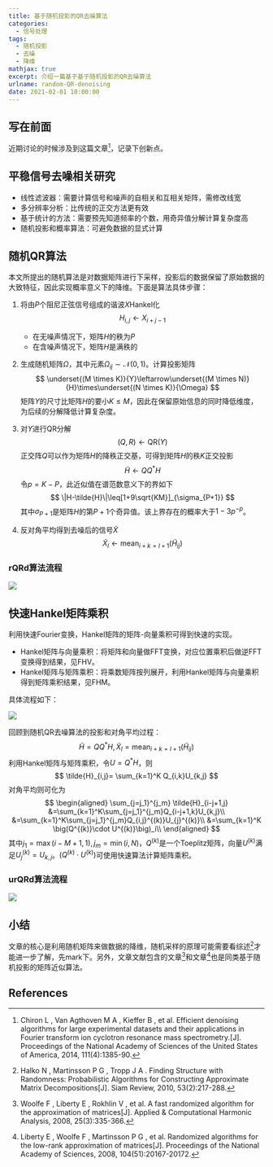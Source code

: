 ```yaml
---
title: 基于随机投影的QR去噪算法
categories:
  - 信号处理
tags:
  - 随机投影
  - 去噪
  - 降维
mathjax: true
excerpt: 介绍一篇基于基于随机投影的QR去噪算法
urlname: random-QR-denoising
date: 2021-02-01 10:00:00
---
```


## 写在前面

近期讨论的时候涉及到这篇文章[^1]，记录下创新点。

## 平稳信号去噪相关研究

- 线性滤波器：需要计算信号和噪声的自相关和互相关矩阵，需修改线宽
- 多分辨率分析：比传统的正交方法更有效
- 基于统计的方法：需要预先知道频率的个数，用奇异值分解计算复杂度高
- 随机投影和概率算法：可避免数据的显式计算

## 随机QR算法

本文所提出的随机算法是对数据矩阵进行下采样，投影后的数据保留了原始数据的大致特征，因此实现概率意义下的降维。下面是算法具体步骤：

1. 将由$P$个阻尼正弦信号组成的谐波$X$Hankel化
   $$
   H_{i,j}\leftarrow X_{i+j-1}
   $$

   - 在无噪声情况下，矩阵$H$的秩为$P$
   - 在含噪声情况下，矩阵$H$是满秩的

2. 生成随机矩阵$\Omega$，其中元素$\Omega_{ij}\sim\mathcal N(0,1)$。计算投影矩阵
   $$
   \underset{(M \times K)}{Y}\leftarrow\underset{(M \times N)}{H}\times\underset{(N \times K)}{\Omega}
   $$
   矩阵$Y$的尺寸比矩阵$H$的要小$K\leq M$，因此在保留原始信息的同时降低维度，为后续的分解降低计算复杂度。

3. 对$Y$进行QR分解
   $$
   (Q,R)\leftarrow\text{QR}(Y)
   $$
   正交阵$Q$可以作为矩阵$H$的降秩正交基，可得到矩阵$H$的秩$K$正交投影
   $$
   \tilde{H}\leftarrow QQ^* H
   $$
   令$p=K-P$，此近似值在谱范数意义下的界如下
   $$
   \|H-\tilde{H}\|\leq[1+9\sqrt{KM}]_{\sigma_{P+1}}
   $$
   其中$\sigma_{P+1}$是矩阵$H$的第$P+1$个奇异值。该上界存在的概率大于$1-3p^{-p}$。

4. 反对角平均得到去噪后的信号$\tilde{X}$
   $$
   \tilde{X}_l\leftarrow \operatorname*{mean}_{i+k=l+1}(\tilde{H}_{ij})
   $$

### rQRd算法流程

![](random-QR-denoising\Alg-rQRd.png)

## 快速Hankel矩阵乘积

利用快速Fourier变换，Hankel矩阵的矩阵-向量乘积可得到快速的实现。

- Hankel矩阵与向量乘积：将矩阵和向量做FFT变换，对应位置乘积后做逆FFT变换得到结果，见FHV。
- Hankel矩阵与矩阵乘积：将乘数矩阵按列展开，利用Hankel矩阵与向量乘积得到矩阵乘积结果，见FHM。

具体流程如下：

![](random-QR-denoising\Alg-Fhv.png)

回顾到随机QR去噪算法的投影和对角平均过程：
$$
\tilde{H}= QQ^* H, \tilde{X}_l= \operatorname*{mean}_{i+k=l+1}(\tilde{H}_{ij})
$$
利用Hankel矩阵与矩阵乘积，令$U=Q^*H$，则
$$
\tilde{H}_{i,j}= \sum_{k=1}^K Q_{i,k}U_{k,j}
$$
对角平均则可化为
$$
\begin{aligned}
\sum_{j=j_1}^{j_m} \tilde{H}_{i-j+1,j}
&=\sum_{k=1}^K\sum_{j=j_1}^{j_m}Q_{i-j+1,k}U_{k,j}\\
&=\sum_{k=1}^K\sum_{j=j_1}^{j_m}Q_{i,j}^{(k)}U_{j}^{(k)}\\
&=\sum_{k=1}^K \big(Q^{(k)}\cdot U^{(k)}\big)_i\\
\end{aligned}
$$
其中$j_1=\max(i-M+1,1),j_m=\min(i,N)$，$Q^{(k)}$是一个Toeplitz矩阵，向量$U^{(k)}$满足$U_j^{(k)}=U_{k,j}$。$\big(Q^{(k)}\cdot U^{(k)}\big)$可使用快速算法计算矩阵乘积。

### urQRd算法流程

![](random-QR-denoising\Alg-urQRd.png)

## 小结

文章的核心是利用随机矩阵来做数据的降维，随机采样的原理可能需要看综述[^2]才能进一步了解，先mark下。另外，文章文献包含的文章[^3]和文章[^4]也是同类基于随机投影的矩阵近似算法。

## References

[^1]: Chiron L , Van Agthoven M A , Kieffer B , et al. Efficient denoising algorithms for large experimental datasets and their applications in Fourier transform ion cyclotron resonance mass spectrometry.[J]. Proceedings of the National Academy of Sciences of the United States of America, 2014, 111(4):1385-90.
[^2]: Halko N , Martinsson P G , Tropp J A . Finding Structure with Randomness: Probabilistic Algorithms for Constructing Approximate Matrix Decompositions[J]. Siam Review, 2010, 53(2):217-288.
[^3]: Woolfe F , Liberty E , Rokhlin V , et al. A fast randomized algorithm for the approximation of matrices[J]. Applied & Computational Harmonic Analysis, 2008, 25(3):335-366.
[^4]: Liberty E , Woolfe F , Martinsson P G , et al. Randomized algorithms for the low-rank approximation of matrices[J]. Proceedings of the National Academy of Sciences, 2008, 104(51):20167-20172.

